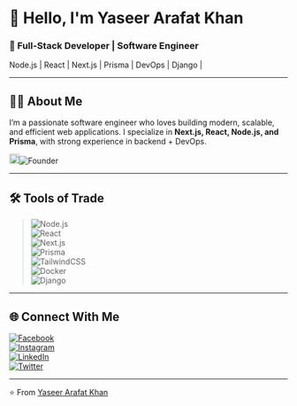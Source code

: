 # 👋 Hello, I'm Yaseer Arafat Khan  

### 🚀 Full-Stack Developer | Software Engineer  
Node.js | React | Next.js | Prisma | DevOps | Django | 

---

## 🧑‍💻 About Me
I’m a passionate software engineer who loves building modern, scalable, and efficient web applications. I specialize in **Next.js, React, Node.js, and Prisma**, with strong experience in backend + DevOps.  

<img src="https://i.imgur.com/wb8tk4l.png" alt="Devnest Logo" width="18"/>![Founder](https://img.shields.io/badge/Founder_of-Devnest_Corporation-blue?logo=data:image/png;base64,iVBORw0KGgoAAAANSUhEUgAA...) 


---

## 🛠 Tools of Trade  

> ![Node.js](https://img.shields.io/badge/Node.js-43853D?style=for-the-badge&logo=node-dot-js&logoColor=white)  
> ![React](https://img.shields.io/badge/React-20232A?style=for-the-badge&logo=react&logoColor=61DAFB)  
> ![Next.js](https://img.shields.io/badge/Next.js-000000?style=for-the-badge&logo=nextdotjs&logoColor=white)  
> ![Prisma](https://img.shields.io/badge/Prisma-2D3748?style=for-the-badge&logo=prisma&logoColor=white)  
> ![TailwindCSS](https://img.shields.io/badge/TailwindCSS-38B2AC?style=for-the-badge&logo=tailwind-css&logoColor=white)  
> ![Docker](https://img.shields.io/badge/Docker-2496ED?style=for-the-badge&logo=docker&logoColor=white)  
> ![Django](https://img.shields.io/badge/Django-092E20?style=for-the-badge&logo=django&logoColor=white)

---

## 🌐 Connect With Me
[![Facebook](https://img.shields.io/badge/Facebook-%231877F2.svg?&logo=facebook&logoColor=white)](https://www.facebook.com/people/Devnest/61568374242196/)  
[![Instagram](https://img.shields.io/badge/Instagram-%23E4405F.svg?&logo=instagram&logoColor=white)](https://www.instagram.com/_devnest_)  
[![LinkedIn](https://img.shields.io/badge/LinkedIn-%230077B5.svg?&logo=linkedin&logoColor=white)](https://www.linkedin.com/company/devnest-agency)  
[![Twitter](https://img.shields.io/badge/Twitter-%231DA1F2.svg?&logo=twitter&logoColor=white)](https://x.com/_Devnest_)  

---

⭐️ From [Yaseer Arafat Khan](https://github.com/Yaseer123)  
